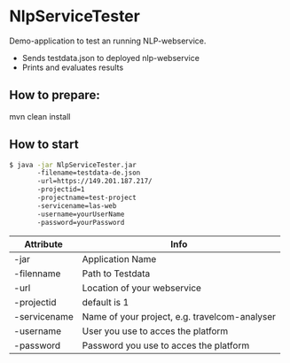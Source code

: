 # NlpServiceTester

Demo-application to test an running NLP-webservice. 
- Sends testdata.json to deployed nlp-webservice
- Prints and evaluates results 

## How to prepare:

mvn clean install

## How to start 
```bash
$ java -jar NlpServiceTester.jar         
       -filename=testdata-de.json 
       -url=https://149.201.187.217/     
       -projectid=1
       -projectname=test-project
       -servicename=las-web
       -username=yourUserName
       -password=yourPassword 
```


| Attribute | Info |
|-----------|------|
| -jar      | Application Name      |
| -filenname | Path to Testdata      |
| -url | Location of your webservice      |
| -projectid | default is 1      |
| -servicename | Name of your project, e.g. travelcom-analyser      |
| -username | User you use to acces the platform     |
| -password | Password you use to acces the platform  |



